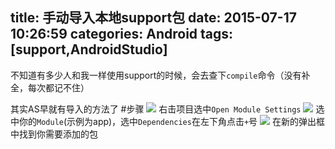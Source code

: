 title: 手动导入本地support包
date: 2015-07-17 10:26:59
categories: Android
tags: [support,AndroidStudio]
---
不知道有多少人和我一样使用support的时候，会去查下`compile`命令（没有补全，每次都记不住）
<!--more-->
其实AS早就有导入的方法了
#步骤
![](/img/15071701.png)
右击项目选中`Open Module Settings`
![](/img/15071702.png)
选中你的`Module`(示例为app)，选中`Dependencies`在左下角点击`+`号
![](/img/15071703.png)
在新的弹出框中找到你需要添加的包